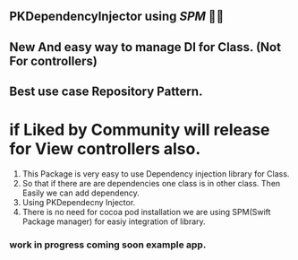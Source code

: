 ## PKDependencyInjector using <i>SPM</i> 🎉🎉
## New And easy way to manage DI for Class. (Not For controllers)
## Best use case Repository Pattern.
# if Liked by Community will release for View controllers also.
 
 1. This Package is very easy to use Dependency injection library for Class. 
 2. So that if there are are dependencies one class is in other class. Then Easily we can add dependency.
 3. Using PKDependecny Injector.
 4. There is no need for cocoa pod installation we are using SPM(Swift Package manager) for easiy integration of library.

### work in progress coming soon example app.

